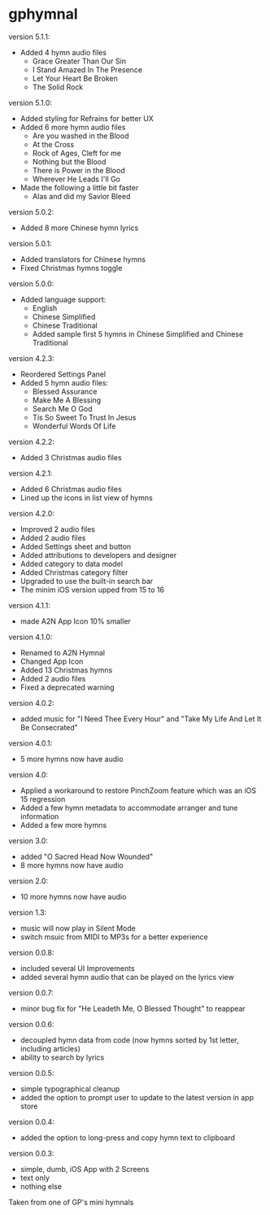 # gphymnal
version 5.1.1:
- Added 4 hymn audio files
  - Grace Greater Than Our Sin
  - I Stand Amazed In The Presence
  - Let Your Heart Be Broken
  - The Solid Rock

version 5.1.0:
- Added styling for Refrains for better UX
- Added 6 more hymn audio files
  - Are you washed in the Blood
  - At the Cross
  - Rock of Ages, Cleft for me
  - Nothing but the Blood
  - There is Power in the Blood
  - Wherever He Leads I'll Go
- Made the following a little bit faster
  - Alas and did my Savior Bleed

version 5.0.2:
- Added 8 more Chinese hymn lyrics

version 5.0.1:
- Added translators for Chinese hymns
- Fixed Christmas hymns toggle

version 5.0.0:
- Added language support:
  - English
  - Chinese Simplified
  - Chinese Traditional
  - Added sample first 5 hymns in Chinese Simplified and Chinese Traditional

version 4.2.3:
- Reordered Settings Panel
- Added 5 hymn audio files:
  - Blessed Assurance
  - Make Me A Blessing
  - Search Me O God
  - Tis So Sweet To Trust In Jesus
  - Wonderful Words Of Life
  
version 4.2.2:
- Added 3 Christmas audio files

version 4.2.1:
- Added 6 Christmas audio files
- Lined up the icons in list view of hymns

version 4.2.0:
- Improved 2 audio files
- Added 2 audio files
- Added Settings sheet and button
- Added attributions to developers and designer
- Added category to data model
- Added Christmas category filter
- Upgraded to use the built-in search bar
- The minim iOS version upped from 15 to 16

version 4.1.1:
- made A2N App Icon 10% smaller

version 4.1.0:
- Renamed to A2N Hymnal
- Changed App Icon
- Added 13 Christmas hymns
- Added 2 audio files
- Fixed a deprecated warning

version 4.0.2:
- added music for "I Need Thee Every Hour" and "Take My Life And Let It Be Consecrated"

version 4.0.1:
- 5 more hymns now have audio

version 4.0:
- Applied a workaround to restore PinchZoom feature which was an iOS 15 regression
- Added a few hymn metadata to accommodate arranger and tune information
- Added a few more hymns

version 3.0:
- added "O Sacred Head Now Wounded"
- 8 more hymns now have audio

version 2.0:
- 10 more hymns now have audio

version 1.3:
- music will now play in Silent Mode
- switch msuic from MIDI to MP3s for a better experience

version 0.0.8:
- included several UI Improvements
- added several hymn audio that can be played on the lyrics view

version 0.0.7:
- minor bug fix for "He Leadeth Me, O Blessed Thought" to reappear

version 0.0.6:
- decoupled hymn data from code (now hymns sorted by 1st letter, including articles)
- ability to search by lyrics

version 0.0.5:
- simple typographical cleanup
- added the option to prompt user to update to the latest version in app store

version 0.0.4:
- added the option to long-press and copy hymn text to clipboard

version 0.0.3:
- simple, dumb, iOS App with 2 Screens
- text only
- nothing else

Taken from one of GP's mini hymnals

